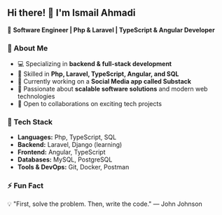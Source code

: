 ## Hi there! 👋 I'm Ismail Ahmadi  

🚀 **Software Engineer | Php & Laravel | TypeScript & Angular Developer**  

### 🔹 About Me  
- 💻 Specializing in **backend & full-stack development**  
- 🚀 Skilled in **Php, Laravel, TypeScript, Angular, and SQL**  
- 📱 Currently working on a **Social Media app called Substack**  
- 🌱 Passionate about **scalable software solutions** and modern web technologies  
- 🤝 Open to collaborations on exciting tech projects  

### 🔧 Tech Stack  
- **Languages:** Php, TypeScript, SQL  
- **Backend:** Laravel, Django (learning)  
- **Frontend:** Angular, TypeScript  
- **Databases:** MySQL, PostgreSQL  
- **Tools & DevOps:** Git, Docker, Postman

### ⚡ Fun Fact  
💡 "First, solve the problem. Then, write the code." — John Johnson  
